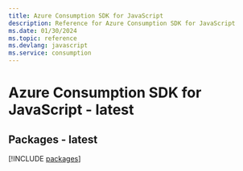 ```yaml
---
title: Azure Consumption SDK for JavaScript
description: Reference for Azure Consumption SDK for JavaScript
ms.date: 01/30/2024
ms.topic: reference
ms.devlang: javascript
ms.service: consumption
---
```

# Azure Consumption SDK for JavaScript - latest
## Packages - latest
[!INCLUDE [packages](consumption-index.md)]